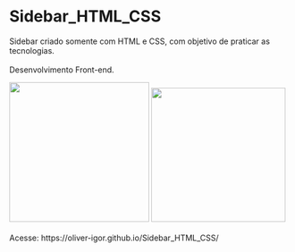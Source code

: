 # Sidebar_HTML_CSS
Sidebar criado somente com HTML e CSS, com objetivo de praticar as tecnologias.</br>
<br>
Desenvolvimento Front-end.
<br>
<div><img src="https://user-images.githubusercontent.com/80131918/157784609-6a24089c-f4a3-4247-862a-be0772091089.png" width="250px">
<img src="https://user-images.githubusercontent.com/80131918/157784888-3d78102a-592a-4fe1-a425-e491f8a30608.png" width="240px">
</div>
<br>
Acesse:
https://oliver-igor.github.io/Sidebar_HTML_CSS/
